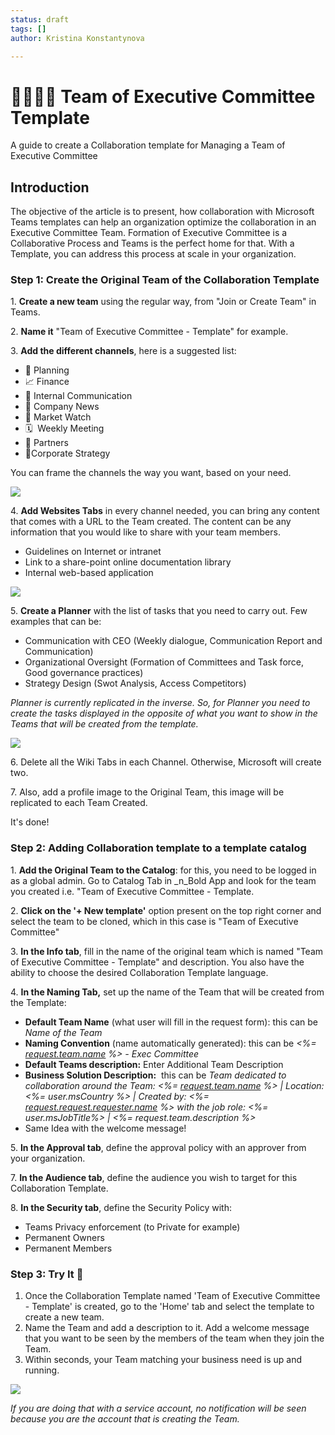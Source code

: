 ```yaml
---
status: draft
tags: []
author: Kristina Konstantynova

---
```

# 👩‍💼👨‍💼 Team of Executive Committee Template

A guide to create a Collaboration template for Managing a Team of Executive Committee

## Introduction 

The objective of the article is to present, how collaboration with Microsoft Teams templates can help an organization optimize the collaboration in an Executive Committee Team. Formation of Executive Committee is a Collaborative Process and Teams is the perfect home for that. With a Template, you can address this process at scale in your organization. 

 

### Step 1: Create the Original Team of the Collaboration Template

1\. **Create a new team** using the regular way, from "Join or Create Team" in Teams. 

2\. **Name it** "Team of Executive Committee - Template" for example. 

3\. **Add the different channels**, here is a suggested list:

* 📅 Planning
* 📈 Finance
* 📢 Internal Communication
* 📜 Company News
* 🔭 Market Watch
* 🗓  Weekly Meeting
* 🤝 Partners
* 🛫Corporate Strategy

You can frame the channels the way you want, based on your need.

![](https://downloads.intercomcdn.com/i/o/166279046/b6c311fd1f017f300dffd570/Screen+Shot+2019-11-27+at+12.40.16+PM.png)

4\. **Add Websites Tabs** in every channel needed, you can bring any content that comes with a URL to the Team created. The content can be any information that you would like to share with your team members. 

 

* Guidelines on Internet or intranet
* Link to a share-point online documentation library
* Internal web-based application

![](https://downloads.intercomcdn.com/i/o/166279120/404745c01cd1e154ad1049c6/Screen+Shot+2019-11-27+at+12.41.33+PM.png)

5\. **Create a Planner** with the list of tasks that you need to carry out. Few examples that can be:  

 

* Communication with CEO (Weekly dialogue, Communication Report and Communication)
* Organizational Oversight (Formation of Committees and Task force, Good governance practices)
* Strategy Design (Swot Analysis, Access Competitors)

_Planner is currently replicated in the inverse. So, for Planner you need to create the tasks displayed in the opposite of what you want to show in the Teams that will be created from the template._

 

![](https://downloads.intercomcdn.com/i/o/166279328/993d724fd2dbbd3f8261a9b6/Screen+Shot+2019-11-27+at+12.40.41+PM.png)

6\. Delete all the Wiki Tabs in each Channel. Otherwise, Microsoft will create two.  
  
7\. Also, add a profile image to the Original Team, this image will be replicated to each Team Created.

 

It's done! 

 

### Step 2: Adding Collaboration template to a template catalog

1\. **Add the Original Team to the Catalog**: for this, you need to be logged in as a global admin. Go to Catalog Tab in _n_Bold App and look for the team you created i.e. "Team of Executive Committee - Template. 

2\. **Click on the '+ New template'** option present on the top right corner and select the team to be cloned, which in this case is "Team of Executive Committee" 

3\. **In the Info tab**, fill in the name of the original team which is named "Team of Executive Committee - Template" and description. You also have the ability to choose the desired Collaboration Template language.

4\. **In the Naming Tab,** set up the name of the Team that will be created from the Template:

* **Default Team Name** (what user will fill in the request form): this can be _Name of the Team_
* **Naming Convention** (name automatically generated): this can be _<%=_ [_request.team.name_](http://request.team.name) _%> - Exec Committee_
* **Default Teams description:** Enter Additional Team Description
* **Business Solution Description:**  this can be _Team dedicated to collaboration around the Team: <%=_ [_request.team.name_](http://request.team.name) _%> | Location: <%= user.msCountry %> | Created by: <%=_ [_request.request.requester.name_](http://request.request.requester.name) _%> with the job role: <%= user.msJobTitle%> | <%= request.team.description %>_
* Same Idea with the welcome message!

5\. **In the Approval tab**, define the approval policy with an approver from your organization.

7\. **In the Audience tab**, define the audience you wish to target for this Collaboration Template.

8\. **In the Security tab**, define the Security Policy with: 

* Teams Privacy enforcement (to Private for example) 
* Permanent Owners 
* Permanent Members 

 

### Step 3: Try It 🚀 

1. Once the Collaboration Template named 'Team of Executive Committee - Template' is created, go to the 'Home' tab and select the template to create a new team.
2. Name the Team and add a description to it. Add a welcome message that you want to be seen by the members of the team when they join the Team. 
3. Within seconds, your Team matching your business need is up and running. 

![](https://downloads.intercomcdn.com/i/o/462125453/073e234c8bc9ec264745b731/Screenshot+2022-02-09+at+11.45.47.png)

_If you are doing that with a service account, no notification will be seen because you are the account that is creating the Team._